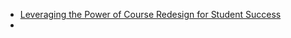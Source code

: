 - [Leveraging the Power of Course Redesign for Student
  Success](https://quod.lib.umich.edu/t/tia/17063888.0039.203/--leveraging-the-power-of-course-redesign-for-student-success?rgn=main;view=fulltext)
-